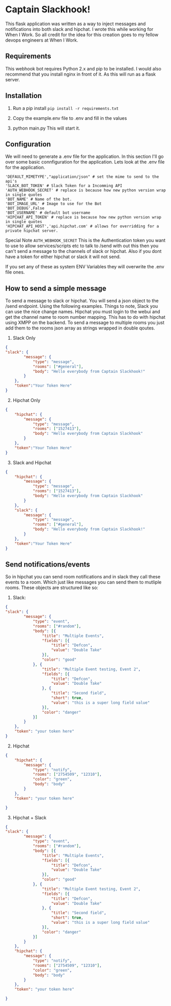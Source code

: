 # Captain Slackhook!

This flask application was written as a way to inject messages and notifications into both slack and hipchat. I wrote this while working for When I Work. So all credit for the idea for this creation goes to my fellow devops engineers at When I Work.

## Requirements
This webhook bot requires Python 2.x and pip to be installed. I would also recommend that you install nginx in front of it. As this will run as a flask server.

## Installation
1) Run a pip install
```pip install -r requirements.txt```

2) Copy the example.env file to .env and fill in the values

3) python main.py This will start it.


## Configuration
We will need to generate a .env file for the application. In this section I'll go over some basic connfiguration for the application. Lets look at the .env file for the application.

```
'DEFAULT_MIMETYPE',"application/json" # set the mime to send to the api's
'SLACK_BOT_TOKEN' # Slack Token for a Incomming API
'AUTH_WEBHOOK_SECRET' # replace is because how new python version wrap in single quotes
'BOT_NAME' # Name of the bot.
'BOT_IMAGE_URL' # Image to use for the Bot
'BOT_DEBUG',False
'BOT_USERNAME' # default bot username
'HIPCHAT_API_TOKEN' # replace is because how new python version wrap in single quotes
'HIPCHAT_API_HOST','api.hipchat.com' # allows for overridding for a private hipchat server.
```

Special Note `AUTH_WEBHOOK_SECRET` This is the Authentication token you want to use to allow services/scripts etc to talk to /send with out this then you can't send a message to the channels of slack or hipchat.
Also if you dont have a token for either hipchat or slack it will not send.

If you set any of these as system ENV Variables they will overwrite the .env file ones.


## How to send a simple message
To send a message to slack or hipchat. You will send a json object to the /send endpoint. Using the following examples. Things to note, Slack you can use the nice change names. Hipchat you must login to the webui and get the channel name to room number mapping. This has to do with hipchat using XMPP on the backend. To send a message to multiple rooms you just add them to the rooms json array as strings wrapped in double qoutes.

1) Slack Only

```json
{
"slack": {
		"message": {
			"type": "message",
			"rooms": ["#general"],
			"body": "Hello everybody from Captain Slackhook!"
		}
	},
	"token":"Your Token Here"
}
```

2) Hipchat Only

```json
{
	"hipchat": {
		"message": {
			"type": "message",
			"rooms": ["1527413"],
			"body": "Hello everybody from Captain Slackhook"
		}
	},
	"token":"Your Token Here"
}
```

3) Slack and Hipchat

```json
{
	"hipchat": {
		"message": {
			"type": "message",
			"rooms": ["1527413"],
			"body": "Hello everybody from Captain Slackhook"
		}
	},
	"slack": {
		"message": {
			"type": "message",
			"rooms": ["#general"],
			"body": "Hello everybody from Captain Slackhook!"
		}
	},
	"token":"Your Token Here"
}

```

## Send notifications/events
So in hipchat you can send room notifications and in slack they call these events to a room. Which just like messages you can send them to mutliple rooms. These objects are structured like so:

1) Slack:

```json
{
"slack": {
        "message": {
            "type": "event",
            "rooms": ["#random"],
            "body": [{
                "title": "Multiple Events",
                "fields": [{
                    "title": "Defcon",
                    "value": "Double Take"
                }],
                "color": "good"
            }, {
                "title": "Multiple Event testing, Event 2",
                "fields": [{
                    "title": "Defcon",
                    "value": "Double Take"
                }, {
                    "title": "Second field",
                    "short": true,
                    "value": "this is a super long field value"
                }],
                "color": "danger"
            }]
        }
    },
    "token": "your token here"
}
```

2) Hipchat

```json
{
	"hipchat": {
        "message": {
            "type": "notify",
            "rooms": ["2754509", "12310"],
            "color": "green",
            "body": "body"
        }
    },
    "token": "your token here"

}

```

3) Hipchat + Slack

```json
{
"slack": {
        "message": {
            "type": "event",
            "rooms": ["#random"],
            "body": [{
                "title": "Multiple Events",
                "fields": [{
                    "title": "Defcon",
                    "value": "Double Take"
                }],
                "color": "good"
            }, {
                "title": "Multiple Event testing, Event 2",
                "fields": [{
                    "title": "Defcon",
                    "value": "Double Take"
                }, {
                    "title": "Second field",
                    "short": true,
                    "value": "this is a super long field value"
                }],
                "color": "danger"
            }]
        }
    },
	"hipchat": {
        "message": {
            "type": "notify",
            "rooms": ["2754509", "12310"],
            "color": "green",
            "body": "body"
        }
    },
    "token": "your token here"

}

```
